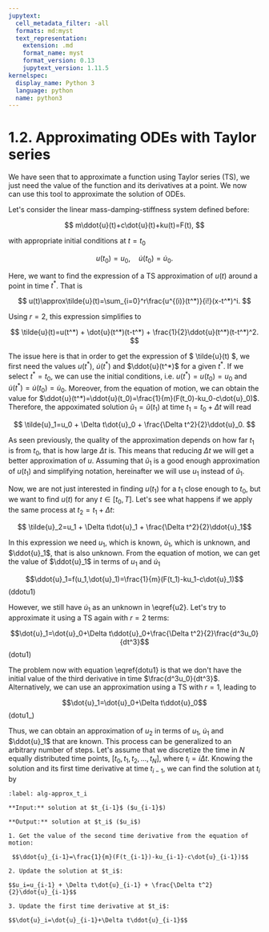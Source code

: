 ```yaml
---
jupytext:
  cell_metadata_filter: -all
  formats: md:myst
  text_representation:
    extension: .md
    format_name: myst
    format_version: 0.13
    jupytext_version: 1.11.5
kernelspec:
  display_name: Python 3
  language: python
  name: python3
---
```


# 1.2. Approximating ODEs with Taylor series

We have seen that to approximate a function using Taylor series (TS), we just need the value of the function and its derivatives at a point. We now can use this tool to approximate the solution of ODEs. 

Let's consider the linear mass-damping-stiffness system defined before:

$$ m\ddot{u}(t)+c\dot{u}(t)+ku(t)=F(t), $$

with appropriate initial conditions at $t=t_0$

$$ u(t_0)=u_0,\quad\dot{u}(t_0)=\dot{u}_0. $$

Here, we want to find the expression of a TS approximation of $u(t)$ around a point in time $t^*$. That is

$$ u(t)\approx\tilde{u}(t)=\sum_{i=0}^r\frac{u^{(i)}(t^*)}{i!}(x-t^*)^i. $$

Using $r=2$, this expression simplifies to

$$ \tilde{u}(t)=u(t^*) + \dot{u}(t^*)(t-t^*) + \frac{1}{2}\ddot{u}(t^*)(t-t^*)^2. $$

The issue here is that in order to get the expression of $ \tilde{u}(t) $, we first need the values $u(t^*)$, $\dot{u}(t^*)$ and $\ddot{u}(t^*)$ for a given $t^*$. If we select $t^*=t_0$, we can use the initial conditions, i.e. $u(t^*)=u(t_0)=u_0$ and $\dot{u}(t^*)=\dot{u}(t_0)=\dot{u}_0$. Moreover, from the equation of motion, we can obtain the value for $\ddot{u}(t^*)=\ddot{u}(t_0)=\frac{1}{m}(F(t_0)-ku_0-c\dot{u}_0)$. Therefore, the appoximated solution $\tilde{u}_1=\tilde{u}(t_1)$ at time $t_1=t_0+Δ t$ will read 

$$ \tilde{u}_1=u_0 + \Delta t\dot{u}_0 + \frac{\Delta t^2}{2}\ddot{u}_0. $$

As seen previously, the quality of the approximation depends on how far $t_1$ is from $t_0$, that is how large $\Delta t$ is. This means that reducing $\Delta t$ we will get a better approximation of $u$. Assuming that $\tilde{u}_1$ is a good enough approximation of $u(t_1)$ and simplifying notation, hereinafter we will use $u_1$ instead of $\tilde{u}_1$. 

Now, we are not just interested in finding $u(t_1)$ for a $t_1$ close enough to $t_0$, but we want to find $u(t)$ for any $t\in[t_0,T]$. Let's see what happens if we apply the same process at $t_2=t_1 + \Delta t$:

$$ \tilde{u}_2=u_1 + \Delta t\dot{u}_1 + \frac{\Delta t^2}{2}\ddot{u}_1$$

In this expression we need $u_1$, which is known, $\dot{u}_1$, which is unknown, and $\ddot{u}_1$, that is also unknown. From the equation of motion, we can get the value of $\ddot{u}_1$ in terms of $u_1$ and $\dot{u}_1$

$$\ddot{u}_1=f(u_1,\dot{u}_1)=\frac{1}{m}(F(t_1)-ku_1-c\dot{u}_1)$$ (ddotu1)

However, we still have $\dot{u}_1$ as an unknown in \eqref{u2}. Let's try to approximate it using a TS again with $r=2$ terms:

$$\dot{u}_1=\dot{u}_0+\Delta t\ddot{u}_0+\frac{\Delta t^2}{2}\frac{d^3u_0}{dt^3}$$ (dotu1)

The problem now with equation \eqref{dotu1} is that we don't have the initial value of the third derivative in time $\frac{d^3u_0}{dt^3}$. Alternatively, we can use an approximation using a TS with $r=1$, leading to 

$$\dot{u}_1=\dot{u}_0+\Delta t\ddot{u}_0$$ (dotu1_)

Thus, we can obtain an approximation of $u_2$ in terms of $u_1$, $\dot{u}_1$ and $\ddot{u}_1$ that are known. This process can be generalized to an arbitrary number of steps. Let's assume that we discretize the time in $N$ equally distributed time points, $[t_0,t_1,t_2,...,t_N]$, where $t_i=i\Delta t$. Knowing the solution and its first time derivative at time $t_{i-1}$, we can find the solution at $t_i$ by

```{prf:algorithm} Approximating the solution at $t_i$
:label: alg-approx_t_i

**Input:** solution at $t_{i-1}$ ($u_{i-1}$)

**Output:** solution at $t_i$ ($u_i$)

1. Get the value of the second time derivative from the equation of motion:

 $$\ddot{u}_{i-1}=\frac{1}{m}(F(t_{i-1})-ku_{i-1}-c\dot{u}_{i-1})$$

2. Update the solution at $t_i$: 

$$u_i=u_{i-1} + \Delta t\dot{u}_{i-1} + \frac{\Delta t^2}{2}\ddot{u}_{i-1}$$

3. Update the first time derivative at $t_i$: 

$$\dot{u}_i=\dot{u}_{i-1}+\Delta t\ddot{u}_{i-1}$$

```